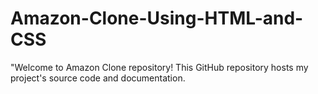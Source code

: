 # Amazon-Clone-Using-HTML-and-CSS
 "Welcome to Amazon Clone repository! This GitHub repository hosts my project's source code and documentation.
